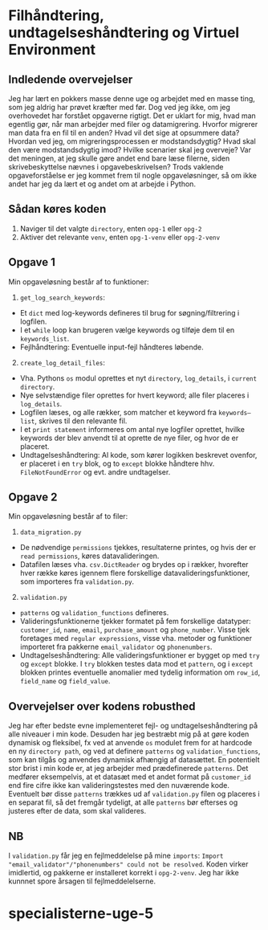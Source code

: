 # Filhåndtering, undtagelseshåndtering og Virtuel Environment

## Indledende overvejelser

Jeg har lært en pokkers masse denne uge og arbejdet med en masse ting, som jeg aldrig har prøvet kræfter med før. Dog ved jeg ikke, om jeg overhovedet har forstået opgaverne rigtigt. Det er uklart for mig, hvad man egentlig gør, når man arbejder med filer og datamigrering. Hvorfor migrerer man data fra en fil til en anden? Hvad vil det sige at opsummere data? Hvordan ved jeg, om migreringsprocessen er modstandsdygtig? Hvad skal den være modstandsdygtig imod? Hvilke scenarier skal jeg overveje? Var det meningen, at jeg skulle gøre andet end bare læse filerne, siden skrivebeskyttelse nævnes i opgavebeskrivelsen? Trods vaklende opgaveforståelse er jeg kommet frem til nogle opgaveløsninger, så om ikke andet har jeg da lært et og andet om at arbejde i Python.

## Sådan køres koden

1. Naviger til det valgte `directory`, enten `opg-1` eller `opg-2`
2. Aktiver det relevante `venv`, enten `opg-1-venv` eller `opg-2-venv`

## Opgave 1

Min opgaveløsning består af to funktioner:

1. `get_log_search_keywords`:

- Et `dict` med log-keywords defineres til brug for søgning/filtrering i logfilen.
- I et `while` loop kan brugeren vælge keywords og tilføje dem til en `keywords_list`.
- Fejlhåndtering: Eventuelle input-fejl håndteres løbende.

2. `create_log_detail_files`:

- Vha. Pythons `os` modul oprettes et nyt `directory`, `log_details`, i `current directory`.
- Nye selvstændige filer oprettes for hvert keyword; alle filer placeres i `log_details`.
- Logfilen læses, og alle rækker, som matcher et keyword fra `keywords–list`, skrives til den relevante fil.
- I et `print statement` informeres om antal nye logfiler oprettet, hvilke keywords der blev anvendt til at oprette de nye filer, og hvor de er placeret.
- Undtagelseshåndtering: Al kode, som kører logikken beskrevet ovenfor, er placeret i en `try` blok, og to `except` blokke håndtere hhv. `FileNotFoundError` og evt. andre undtagelser.

## Opgave 2

Min opgaveløsning består af to filer:

1. `data_migration.py`

- De nødvendige `permissions` tjekkes, resultaterne printes, og hvis der er `read permissions`, køres datavalideringen.
- Datafilen læses vha. `csv.DictReader` og brydes op i rækker, hvorefter hver række køres igennem flere forskellige datavalideringsfunktioner, som importeres fra `validation.py`.

2. `validation.py`

- `patterns` og `validation_functions` defineres.
- Valideringsfunktionerne tjekker formatet på fem forskellige datatyper: `customer_id`, `name`, `email`, `purchase_amount` og `phone_number`. Visse tjek foretages med `regular expressions`, visse vha. metoder og funktioner importeret fra pakkerne `email_validator` og `phonenumbers`.
- Undtagelseshåndtering: Alle valideringsfunktioner er bygget op med `try` og `except` blokke. I `try` blokken testes data mod et `pattern`, og i `except` blokken printes eventuelle anomalier med tydelig information om `row_id`, `field_name` og `field_value`.

## Overvejelser over kodens robusthed

Jeg har efter bedste evne implementeret fejl- og undtagelseshåndtering på alle niveauer i min kode. Desuden har jeg bestræbt mig på at gøre koden dynamisk og fleksibel, fx ved at anvende `os` modulet frem for at hardcode en ny `directory path`, og ved at definere `patterns` og `validation_functions`, som kan tilgås og anvendes dynamisk afhængig af datasættet.
En potentielt stor brist i min kode er, at jeg arbejder med prædefinerede `patterns`. Det medfører eksempelvis, at et datasæt med et andet format på `customer_id` end fire cifre ikke kan valideringstestes med den nuværende kode. Eventuelt bør disse `patterns` trækkes ud af `validation.py` filen og placeres i en separat fil, så det fremgår tydeligt, at alle `patterns` bør efterses og justeres efter de data, som skal valideres.

## NB

I `validation.py` får jeg en fejlmeddelelse på mine `imports`: `Import "email_validator"/"phonenumbers" could not be resolved`. Koden virker imidlertid, og pakkerne er installeret korrekt i `opg-2-venv`. Jeg har ikke kunnnet spore årsagen til fejlmeddelelserne.
# specialisterne-uge-5

